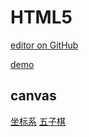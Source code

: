 # HTML5

[editor on GitHub](https://github.com/wanglei-0707/HTML5/edit/master/README.md)

[demo](https://wanglei-0707.github.io/HTML5/)

## canvas

[坐标系](https://wanglei-0707.github.io/HTML5/canvas/coordinateSystem/index.html)
[五子棋](https://wanglei-0707.github.io/HTML5/canvas/WuZiQi/index.html)
